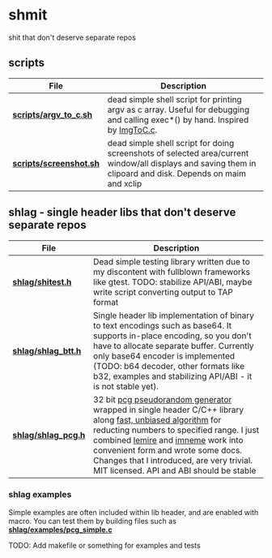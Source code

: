 # shmit
shit that don't deserve separate repos

## scripts
| File           | Description |
|----------------|-------------|
| [**scripts/argv_to_c.sh**](scripts/argv_to_c.sh) | dead simple shell script for printing argv as c array. Useful for debugging and calling exec\*() by hand. Inspired by [ImgToC.c](https://github.com/DanielGibson/Snippets/blob/master/ImgToC.c). |
| [**scripts/screenshot.sh**](scripts/screenshot.sh) | dead simple shell script for doing screenshots of selected area/current window/all displays and saving them in clipoard and disk. Depends on maim and xclip |

## shlag - single header libs that don't deserve separate repos
| File           | Description |
|----------------|-------------|
|[**shlag/shitest.h**](shlag/shitest.h) | Dead simple testing library written due to my discontent with fullblown frameworks like gtest. TODO: stabilize API/ABI, maybe write script converting output to TAP format |
|[**shlag/shlag_btt.h**](shlag/shlag_btt.h) | Single header lib implementation of binary to text encodings such as base64. It supports in-place encoding, so you don't have to allocate separate buffer. Currently only base64 encoder is implemented (TODO: b64 decoder, other formats like b32, examples and stabilizing API/ABI - it is not stable yet). |
|[**shlag/shlag_pcg.h**](shlag/shlag_pcg.h) | 32 bit [pcg pseudorandom generator](https://www.pcg-random.org/) wrapped in single header C/C++ library along [fast, unbiased algorithm](https://lemire.me/blog/2016/06/30/fast-random-shuffling/) for reducting numbers to specified range. I just combined [lemire](https://github.com/lemire) and [imneme](https://github.com/imneme) work into convenient form and wrote some docs. Changes that I introduced, are very trivial. MIT licensed. API and ABI should be stable |

### shlag examples
Simple examples are often included within lib header, and are enabled with
macro. You can test them by building files such as [**shlag/examples/pcg_simple.c**](shlag/examples/pcg_simple.c)

TODO: Add makefile or something for examples and tests
